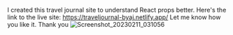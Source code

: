 I created this travel journal site to understand React props better.
Here's the link to the live site: https://traveljournal-byaj.netlify.app/
Let me know how you like it. Thank you
![Screenshot_20230211_031056](https://user-images.githubusercontent.com/88939208/218292640-f61523b6-5fb1-47f8-aa1c-3dc25ef7b7fa.png)
